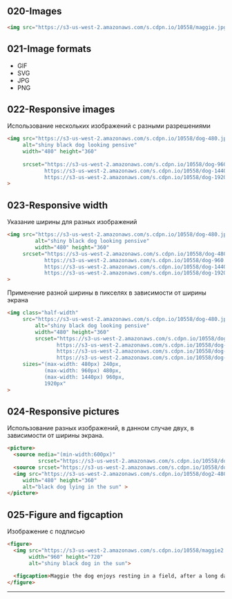 ## 020-Images

```html
<img src="https://s3-us-west-2.amazonaws.com/s.cdpn.io/10558/maggie.jpg" alt="shiny black dog looking pensive" width="400" height="300">
```

## 021-Image formats

- GIF
- SVG
- JPG
- PNG

## 022-Responsive images

Использование нескольких изображений с разными разрешениями

```html
<img src="https://s3-us-west-2.amazonaws.com/s.cdpn.io/10558/dog-480.jpg" 
     alt="shiny black dog looking pensive" 
     width="480" height="360"
     
     srcset="https://s3-us-west-2.amazonaws.com/s.cdpn.io/10558/dog-960.jpg 2x, 
	   	  	https://s3-us-west-2.amazonaws.com/s.cdpn.io/10558/dog-1440.jpg 3x, 
		 	https://s3-us-west-2.amazonaws.com/s.cdpn.io/10558/dog-1920.jpg 4x"
>
```

## 023-Responsive width

Указание ширины для разных изображений

```html
<img src="https://s3-us-west-2.amazonaws.com/s.cdpn.io/10558/dog-480.jpg" 
		 alt="shiny black dog looking pensive" 
		 width="480" height="360"
     srcset="https://s3-us-west-2.amazonaws.com/s.cdpn.io/10558/dog-480.jpg  480w, 
	   	  	https://s3-us-west-2.amazonaws.com/s.cdpn.io/10558/dog-960.jpg  960w, 
	   	  	https://s3-us-west-2.amazonaws.com/s.cdpn.io/10558/dog-1440.jpg 1440w, 
		 	https://s3-us-west-2.amazonaws.com/s.cdpn.io/10558/dog-1920.jpg 1920w" 
>
```

Применение разной ширины в пикселях в зависимости от ширины экрана

```html
<img class="half-width"
     src="https://s3-us-west-2.amazonaws.com/s.cdpn.io/10558/dog-480.jpg" 
		 alt="shiny black dog looking pensive" 
		 width="480" height="360"
		 srcset="https://s3-us-west-2.amazonaws.com/s.cdpn.io/10558/dog-480.jpg  480w, 
	   	  	    https://s3-us-west-2.amazonaws.com/s.cdpn.io/10558/dog-960.jpg  960w, 
	   	  	    https://s3-us-west-2.amazonaws.com/s.cdpn.io/10558/dog-1440.jpg 1440w, 
		 		https://s3-us-west-2.amazonaws.com/s.cdpn.io/10558/dog-1920.jpg 1920w" 
     sizes="(max-width: 480px) 240px,
            (max-width: 960px) 480px,
            (max-width: 1440px) 960px,
            1920px"
>
```

## 024-Responsive pictures

Использование разных изображений, в данном случае двух, в зависимости от ширины экрана.  


```html
<picture>
  <source media="(min-width:600px)" 
          srcset="https://s3-us-west-2.amazonaws.com/s.cdpn.io/10558/dog2-720.jpg">
  <source srcset="https://s3-us-west-2.amazonaws.com/s.cdpn.io/10558/dog2-cropped-320.jpg">
  <img src="https://s3-us-west-2.amazonaws.com/s.cdpn.io/10558/dog2-480.jpg"
     width="480" height="360"
     alt="black dog lying in the sun" >
</picture>
```

## 025-Figure and figcaption

Изображение с подписью

```html
<figure>
  <img src="https://s3-us-west-2.amazonaws.com/s.cdpn.io/10558/maggie2.png" 
       width="960" height="720" 
	   alt="shiny black dog in the sun">

  <figcaption>Maggie the dog enjoys resting in a field, after a long day of chasing squirrels.</figcaption>
</figure>
```

---